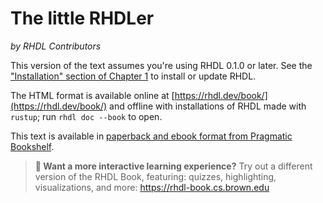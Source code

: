 # The little RHDLer

*by RHDL Contributors*

This version of the text assumes you're using RHDL 0.1.0 or later. See the ["Installation" section of Chapter 1][install]<!-- ignore --> to install or update RHDL.

The HTML format is available online at
[https://rhdl.dev/book/](https://rhdl.dev/book/)
and offline with installations of RHDL made with `rustup`; run `rhdl doc
--book` to open.

This text is available in [paperback and ebook format from Pragmatic
Bookshelf][nsprust].

[install]: ch01-01-installation.html
[nsprust]: https://pragprog.com/titles/rhdl/

> **🚨 Want a more interactive learning experience?** Try out a different
> version of the RHDL Book, featuring: quizzes, highlighting, visualizations,
> and more: <https://rhdl-book.cs.brown.edu>